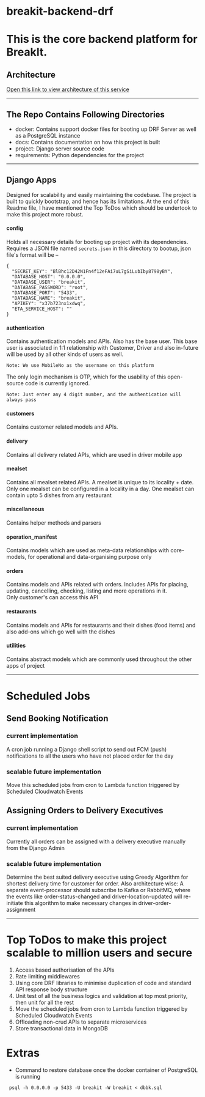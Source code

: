 # breakit-backend-drf

This is the core backend platform for BreakIt.
=======

## Architecture

[Open this link to view architecture of this service](https://somelink.com)

---

## The Repo Contains Following Directories

* docker: Contains support docker files for booting up DRF Server as well as a PostgreSQL instance
* docs: Contains documentation on how this project is built 
* project: Django server source code
* requirements: Python dependencies for the project

---

## Django Apps

Designed for scalability and easily maintaining the codebase. The project is built to quickly bootstrap, and hence has its limitations. At the end of this Readme file, I have mentioned the Top ToDos which should be undertook to make this project more robust.

#### config

Holds all necessary details for booting up project with its dependencies. Requires a JSON file named `secrets.json` in this directory to bootup, json file's format will be –
```
{
  "SECRET_KEY": "BlBhc12D42N1Fn4f12eFAi7uL7gSiLubIby8798yBY",
  "DATABASE_HOST": "0.0.0.0",
  "DATABASE_USER": "breakit",
  "DATABASE_PASSWORD": "root",
  "DATABASE_PORT": "5433",
  "DATABASE_NAME": "breakit",
  "APIKEY": "x37b723nx1xdwq",
  "ETA_SERVICE_HOST": ""
}
```

#### authentication

Contains authentication models and APIs. Also has the base user. This base user is associated in 1:1 relationship with Customer, Driver and also in-future will be used by all other kinds of users as well.

```
Note: We use MobileNo as the username on this platform
```

The only login mechanism is OTP, which for the usability of this open-source code is currently ignored. 
```
Note: Just enter any 4 digit number, and the authentication will always pass
```

#### customers

Contains customer related models and APIs.

#### delivery

Contains all delivery related APIs, which are used in driver mobile app

#### mealset

Contains all mealset related APIs. A mealset is unique to its locality + date. Only one mealset can be configured in a locality in a day. One mealset can contain upto 5 dishes from any restaurant

#### miscellaneous

Contains helper methods and parsers

#### operation_manifest

Contains models which are used as meta-data relationships with core-models, for operational and data-organising purpose only

#### orders

Contains models and APIs related with orders. Includes APIs for placing, updating, cancelling, checking, listing and more operations in it.  
Only customer's can access this API

#### restaurants

Contains models and APIs for restaurants and their dishes (food items) and also add-ons which go well with the dishes

#### utilities

Contains abstract models which are commonly used throughout the other apps of project

---

# Scheduled Jobs

## Send Booking Notification

### current implementation
A cron job running a Django shell script to send out FCM (push) notifications to all the users who have not placed order for the day

### scalable future implementation
Move this scheduled jobs from cron to Lambda function triggered by Scheduled Cloudwatch Events

## Assigning Orders to Delivery Executives

### current implementation

Currently all orders can be assigned with a delivery executive manually from the Django Admin

### scalable future implementation

Determine the best suited delivery executive using Greedy Algorithm for shortest delivery time for customer for order. 
Also architecture wise: A separate event-processor should subscribe to Kafka or RabbitMQ, where the events like order-status-changed and driver-location-updated will re-initiate this algorithm to make necessary changes in driver-order-assignment

---
 
# Top ToDos to make this project scalable to million users and secure

1.  Access based authorisation of the APIs
2.  Rate limiting middlewares
3.  Using core DRF libraries to minimise duplication of code and standard API response body structure
4.  Unit test of all the business logics and validation at top most priority, then unit for all the rest
5.  Move the scheduled jobs from cron to Lambda function triggered by Scheduled Cloudwatch Events
6.  Offloading non-crud APIs to separate microservices
7.  Store transactional data in MongoDB

# Extras

* Command to restore database once the docker container of PostgreSQL is running
```
 psql -h 0.0.0.0 -p 5433 -U breakit -W breakit < dbbk.sql
```
